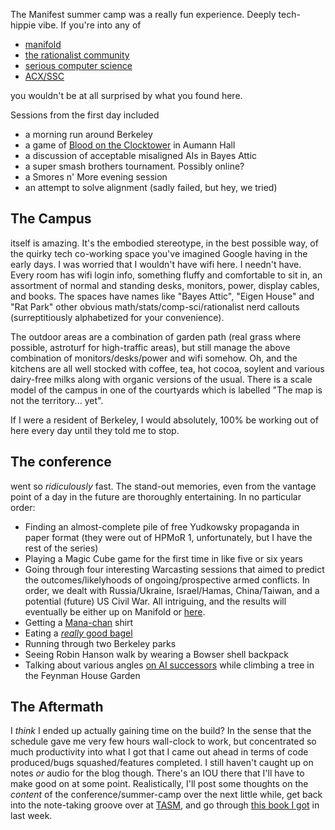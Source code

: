 The Manifest summer camp was a really fun experience. Deeply tech-hippie vibe. If you're into any of

- [manifold](https://manifold.markets/)
- [the rationalist community](https://www.lesswrong.com/)
- [serious computer science](http://compscicabal.github.io/)
- [ACX/SSC](https://www.astralcodexten.com/)

you wouldn't be at all surprised by what you found here.

Sessions from the first day included

- a morning run around Berkeley
- a game of [Blood on the Clocktower](https://bloodontheclocktower.com/) in Aumann Hall
- a discussion of acceptable misaligned AIs in Bayes Attic
- a super smash brothers tournament. Possibly online?
- a Smores n' More evening session
- an attempt to solve alignment (sadly failed, but hey, we tried)

## The Campus

itself is amazing. It's the embodied stereotype, in the best possible way, of the quirky tech co-working space you've imagined Google having in the early days. I was worried that I wouldn't have wifi here. I needn't have. Every room has wifi login info, something fluffy and comfortable to sit in, an assortment of normal and standing desks, monitors, power, display cables, and books. The spaces have names like "Bayes Attic", "Eigen House" and "Rat Park" other obvious math/stats/comp-sci/rationalist nerd callouts (surreptitiously alphabetized for your convenience). 

The outdoor areas are a combination of garden path (real grass where possible, astroturf for high-traffic areas), but still manage the above combination of monitors/desks/power and wifi somehow. Oh, and the kitchens are all well stocked with coffee, tea, hot cocoa, soylent and various dairy-free milks along with organic versions of the usual. There is a scale model of the campus in one of the courtyards which is labelled "The map is not the territory... yet".

If I were a resident of Berkeley, I would absolutely, 100% be working out of here every day until they told me to stop.

## The conference 

went so _ridiculously_ fast. The stand-out memories, even from the vantage point of a day in the future are thoroughly entertaining. In no particular order:

- Finding an almost-complete pile of free Yudkowsky propaganda in paper format (they were out of HPMoR 1, unfortunately, but I have the rest of the series)
- Playing a Magic Cube game for the first time in like five or six years
- Going through four interesting Warcasting sessions that aimed to predict the outcomes/likelyhoods of ongoing/prospective armed conflicts. In order, we dealt with Russia/Ukraine, Israel/Hamas, China/Taiwan, and a potential (future) US Civil War. All intriguing, and the results will eventually be either up on Manifold or [here](https://nathanpmyoung.substack.com/).
- Getting a [Mana-chan](https://manifold.markets/manachan) shirt
- Eating a [_really_ good bagel](https://boichikbagels.com/) 
- Running through two Berkeley parks
- Seeing Robin Hanson walk by wearing a Bowser shell backpack
- Talking about various angles [on AI successors](https://www.lesswrong.com/posts/3kN79EuT27trGexsq/when-is-unaligned-ai-morally-valuable) while climbing a tree in the Feynman House Garden

## The Aftermath

I _think_ I ended up actually gaining time on the build? In the sense that the schedule gave me very few hours wall-clock to work, but concentrated so much productivity into what I got that I came out ahead in terms of code produced/bugs squashed/features completed. I still haven't caught up on notes _or_ audio for the blog though. There's an IOU there that I'll have to make good on at some point. Realistically, I'll post some thoughts on the _content_ of the conference/summer-camp over the next little while, get back into the note-taking groove over at [TASM](https://www.meetup.com/toronto-ai-aligners/), and go through [this book I got](https://www.amazon.ca/Fair-Exchange-Practice-Digital-Belongings/dp/1800615167/) in last week.

